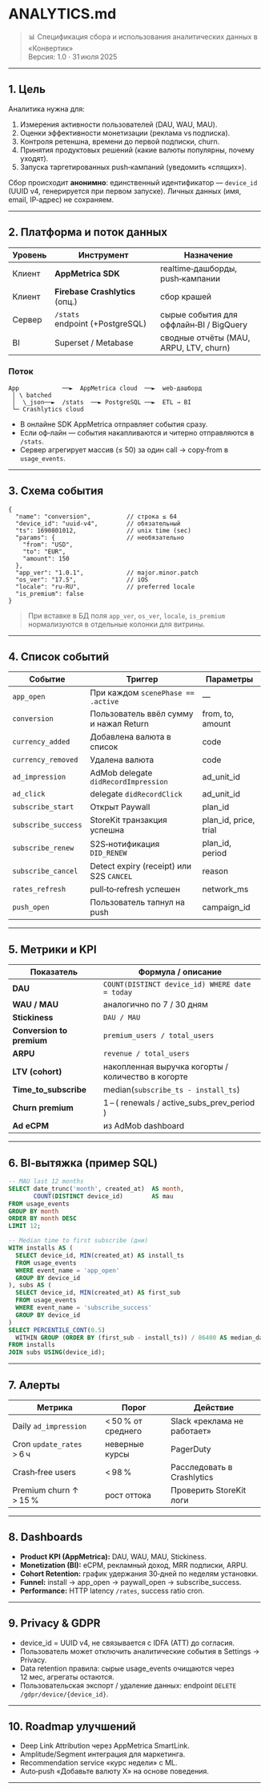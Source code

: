 

# ANALYTICS.md  
> 📊 Спецификация сбора и использования аналитических данных в «Конвертик»  
> Версия: 1.0 · 31 июля 2025

---

## 1. Цель

Аналитика нужна для:

1. Измерения активности пользователей (DAU, WAU, MAU).  
2. Оценки эффективности монетизации (реклама vs подписка).  
3. Контроля ретеншна, времени до первой подписки, churn.  
4. Принятия продуктовых решений (какие валюты популярны, почему уходят).  
5. Запуска таргетированных push‑кампаний (уведомить «спящих»).

Сбор происходит **анонимно**: единственный идентификатор — `device_id` (UUID v4,
генерируется при первом запуске). Личных данных (имя, email, IP‑адрес) не
сохраняем.

---

## 2. Платформа и поток данных

| Уровень   | Инструмент                        | Назначение                                 |
|-----------|-----------------------------------|--------------------------------------------|
| Клиент    | **AppMetrica SDK**               | realtime‑дашборды, push‑кампании           |
| Клиент    | **Firebase Crashlytics** (опц.)  | сбор крашей                                |
| Сервер    | `/stats` endpoint (+PostgreSQL)  | сырые события для оффлайн‑BI / BigQuery    |
| BI        | Superset / Metabase              | сводные отчёты (MAU, ARPU, LTV, churn)     |

### Поток

```
App            ──►  AppMetrica cloud  ──►  web‑дашборд
 │ \ batched
 │  \_json──►  /stats  ──► PostgreSQL ──►  ETL → BI
 └─ Crashlytics cloud
```

* В онлайне SDK AppMetrica отправляет события сразу.  
* Если оф‑лайн — события накапливаются и читерно отправляются в `/stats`.
* Сервер агрегирует массив (≤ 50) за один call → copy‑from в `usage_events`.

---

## 3. Схема события

```jsonc
{
  "name": "conversion",          // строка ≤ 64
  "device_id": "uuid-v4",        // обязательный
  "ts": 1690801012,              // unix time (sec)
  "params": {                    // необязательно
    "from": "USD",
    "to": "EUR",
    "amount": 150
  },
  "app_ver": "1.0.1",            // major.minor.patch
  "os_ver": "17.5",              // iOS
  "locale": "ru-RU",             // preferred locale
  "is_premium": false
}
```

> При вставке в БД поля `app_ver`, `os_ver`, `locale`, `is_premium`
> нормализуются в отдельные колонки для витрины.

---

## 4. Список событий

| Событие              | Триггер                                         | Параметры              |
|----------------------|-------------------------------------------------|------------------------|
| `app_open`           | При каждом `scenePhase == .active`             | —                      |
| `conversion`         | Пользователь ввёл сумму и нажал Return         | from, to, amount       |
| `currency_added`     | Добавлена валюта в список                      | code                   |
| `currency_removed`   | Удалена валюта                                 | code                   |
| `ad_impression`      | AdMob delegate `didRecordImpression`           | ad_unit_id             |
| `ad_click`           | delegate `didRecordClick`                      | ad_unit_id             |
| `subscribe_start`    | Открыт Paywall                                 | plan_id                |
| `subscribe_success`  | StoreKit транзакция успешна                    | plan_id, price, trial  |
| `subscribe_renew`    | S2S‑нотификация `DID_RENEW`                    | plan_id, period        |
| `subscribe_cancel`   | Detect expiry (receipt) или S2S `CANCEL`       | reason                 |
| `rates_refresh`      | pull‑to‑refresh успешен                        | network_ms             |
| `push_open`          | Пользователь тапнул на push                    | campaign_id            |

---

## 5. Метрики и KPI

| Показатель                | Формула / описание                                    |
|---------------------------|-------------------------------------------------------|
| **DAU**                   | `COUNT(DISTINCT device_id) WHERE date = today`        |
| **WAU / MAU**             | аналогично по 7 / 30 дням                             |
| **Stickiness**            | `DAU / MAU`                                           |
| **Conversion to premium** | `premium_users / total_users`                         |
| **ARPU**                  | `revenue / total_users`                               |
| **LTV (cohort)**          | накопленная выручка когорты / количество в когорте   |
| **Time_to_subscribe**     | median(`subscribe_ts - install_ts`)                   |
| **Churn premium**         | 1 – ( renewals / active_subs_prev_period )            |
| **Ad eCPM**               | из AdMob dashboard                                    |

---

## 6. BI‑вытяжка (пример SQL)

```sql
-- MAU last 12 months
SELECT date_trunc('month', created_at)  AS month,
       COUNT(DISTINCT device_id)        AS mau
FROM usage_events
GROUP BY month
ORDER BY month DESC
LIMIT 12;
```

```sql
-- Median time to first subscribe (дни)
WITH installs AS (
  SELECT device_id, MIN(created_at) AS install_ts
  FROM usage_events
  WHERE event_name = 'app_open'
  GROUP BY device_id
), subs AS (
  SELECT device_id, MIN(created_at) AS first_sub
  FROM usage_events
  WHERE event_name = 'subscribe_success'
  GROUP BY device_id
)
SELECT PERCENTILE_CONT(0.5)
  WITHIN GROUP (ORDER BY (first_sub - install_ts)) / 86400 AS median_days
FROM installs
JOIN subs USING(device_id);
```

---

## 7. Алерты

| Метрика                     | Порог                  | Действие                   |
|-----------------------------|------------------------|----------------------------|
| Daily `ad_impression`       | < 50 % от среднего     | Slack «реклама не работает»|
| Cron `update_rates` > 6 ч   | неверные курсы         | PagerDuty                  |
| Crash‑free users            | < 98 %                 | Расследовать в Crashlytics |
| Premium churn ↑ > 15 %      | рост оттока            | Проверить StoreKit логи    |

---

## 8. Dashboards

* **Product KPI (AppMetrica):** DAU, WAU, MAU, Stickiness.  
* **Monetization (BI):** eCPM, рекламный доход, MRR подписки, ARPU.  
* **Cohort Retention:** график удержания 30‑дней по неделям установки.  
* **Funnel:** install → app_open → paywall_open → subscribe_success.  
* **Performance:** HTTP latency `/rates`, success ratio cron.

---

## 9. Privacy & GDPR

* device_id = UUID v4, не связывается с IDFA (ATT) до согласия.  
* Пользователь может отключить аналитические события в Settings → Privacy.  
* Data retention правила: сырые usage_events очищаются через 12 мес, агрегаты остаются.  
* Пользовательская экспорт / удаление данных: endpoint `DELETE /gdpr/device/{device_id}`.  

---

## 10. Roadmap улучшений

* Deep Link Attribution через AppMetrica SmartLink.  
* Amplitude/Segment интеграция для маркетинга.  
* Recommendation service «курс недели» с ML.  
* Auto‑push «Добавьте валюту X» на основе поведения.

---